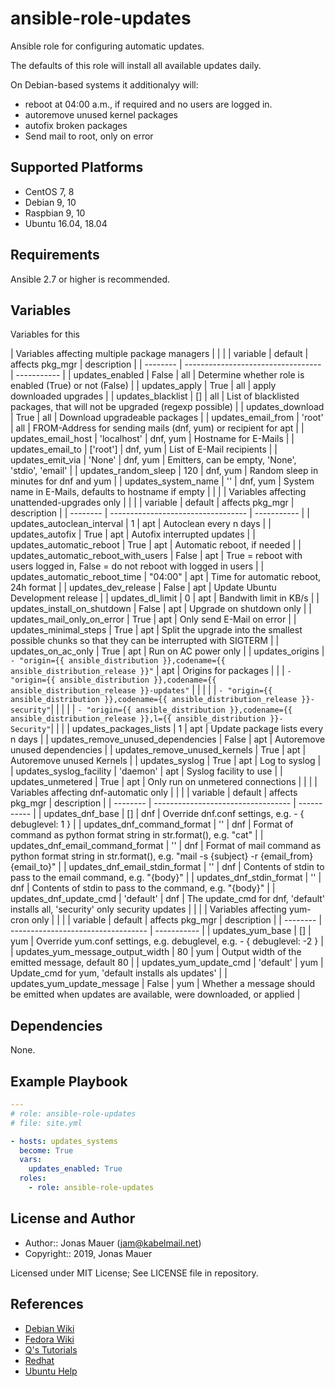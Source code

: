 # ansible-role-updates

Ansible role for configuring automatic updates.

The defaults of this role will install all available updates daily.

On Debian-based systems it additionalyy will:

* reboot at 04:00 a.m., if required and no users are logged in.
* autoremove unused kernel packages
* autofix broken packages
* Send mail to root, only on error

## Supported Platforms

* CentOS 7, 8
* Debian 9, 10
* Raspbian 9, 10
* Ubuntu 16.04, 18.04

## Requirements

Ansible 2.7 or higher is recommended.

## Variables

Variables for this

| Variables affecting multiple package managers |
| |
| variable | default | affects pkg_mgr | description |
| -------- | ---------------------------------- | ----------- |
| updates_enabled | False | all | Determine whether role is enabled (True) or not (False) |
| updates_apply | True | all | apply downloaded upgrades |
| updates_blacklist | [] | all | List of blacklisted packages, that will not be upgraded (regexp possible) |
| updates_download | True | all | Download upgradeable packages |
| updates_email_from | 'root' | all | FROM-Address for sending mails (dnf, yum) or recipient for apt |
| updates_email_host | 'localhost' | dnf, yum | Hostname for E-Mails |
| updates_email_to | ['root'] | dnf, yum | List of E-Mail recipients |
| updates_emit_via | 'None' | dnf, yum | Emitters, can be empty, 'None', 'stdio', 'email' |
| updates_random_sleep | 120 | dnf, yum | Random sleep in minutes for dnf and yum |
| updates_system_name | '' | dnf, yum | System name in E-Mails, defaults to hostname if empty |
| |
| Variables affecting unattended-upgrades only |
| |
| variable | default | affects pkg_mgr | description |
| -------- | ---------------------------------- | ----------- |
| updates_autoclean_interval | 1 | apt | Autoclean every n days |
| updates_autofix | True | apt | Autofix interrupted updates |
| updates_automatic_reboot | True | apt | Automatic reboot, if needed |
| updates_automatic_reboot_with_users | False | apt | True = reboot with users logged in, False = do not reboot with logged in users |
| updates_automatic_reboot_time | "04:00" | apt | Time for automatic reboot, 24h format |
| updates_dev_release | False | apt | Update Ubuntu Development release |
| updates_dl_limit | 0 | apt | Bandwith limit in KB/s |
| updates_install_on_shutdown | False | apt | Upgrade on shutdown only |
| updates_mail_only_on_error | True | apt | Only send E-Mail on error |
| updates_minimal_steps | True | apt | Split the upgrade into the smallest possible chunks so that they can be interrupted with SIGTERM |
| updates_on_ac_only | True | apt | Run on AC power only |
| updates_origins | `- "origin={{ ansible_distribution }},codename={{ ansible_distribution_release }}"`         | apt | Origins for packages |
|                 | `- "origin={{ ansible_distribution }},codename={{ ansible_distribution_release }}-updates"` |     |                      |
|                 | `- "origin={{ ansible_distribution }},codename={{ ansible_distribution_release }}-security"`|     |                      |
|                 | `- "origin={{ ansible_distribution }},codename={{ ansible_distribution_release }},l={{ ansible_distribution }}-Security"`| | |
| updates_packages_lists | 1 | apt | Update package lists every n days |
| updates_remove_unused_dependencies | False | apt | Autoremove unused dependencies |
| updates_remove_unused_kernels | True | apt | Autoremove unused Kernels |
| updates_syslog | True | apt | Log to syslog |
| updates_syslog_facility | 'daemon' | apt | Syslog facility to use |
| updates_unmetered | True | apt | Only run on unmetered connections |
| |
| Variables affecting dnf-automatic only |
| |
| variable | default | affects pkg_mgr | description |
| -------- | ---------------------------------- | ----------- |
| updates_dnf_base | [] | dnf | Override dnf.conf settings, e.g. - { debuglevel: 1 } |
| updates_dnf_command_format | '' | dnf | Format of command as python format string in str.format(), e.g. "cat" |
| updates_dnf_email_command_format | '' | dnf | Format of mail command as python format string in str.format(), e.g. "mail -s {subject} -r {email_from} {email_to}" |
| updates_dnf_email_stdin_format | '' | dnf | Contents of stdin to pass to the email command, e.g. "{body}" |
| updates_dnf_stdin_format | '' | dnf | Contents of stdin to pass to the command, e.g. "{body}" |
| updates_dnf_update_cmd | 'default' | dnf | The update_cmd for dnf, 'default' installs all, 'security' only security updates |
| |
| Variables affecting yum-cron only |
| |
| variable | default | affects pkg_mgr | description |
| -------- | ---------------------------------- | ----------- |
| updates_yum_base | [] | yum | Override yum.conf settings, e.g. debuglevel, e.g. - { debuglevel: -2 } |
| updates_yum_message_output_width | 80 | yum | Output width of the emitted message, default 80 |
| updates_yum_update_cmd | 'default' | yum | Update_cmd for yum, 'default installs als updates' |
| updates_yum_update_message | False | yum | Whether a message should be emitted when updates are available, were downloaded, or applied |

## Dependencies

None.

## Example Playbook

```yaml
---
# role: ansible-role-updates
# file: site.yml

- hosts: updates_systems
  become: True
  vars:
    updates_enabled: True
  roles:
    - role: ansible-role-updates
```

## License and Author

* Author:: Jonas Mauer (<jam@kabelmail.net>)
* Copyright:: 2019, Jonas Mauer

Licensed under MIT License;
See LICENSE file in repository.

## References

* [Debian Wiki](https://wiki.debian.org/UnattendedUpgrades)
* [Fedora Wiki](https://fedoraproject.org/wiki/AutoUpdates)
* [Q's Tutorials](https://www.stqu.de/joomla/index.php/raspberry-pi/90-pi-automatische-updates-unattended-upgrades)
* [Redhat](https://access.redhat.com/solutions/10185)
* [Ubuntu Help](https://help.ubuntu.com/lts/serverguide/automatic-updates.html)
